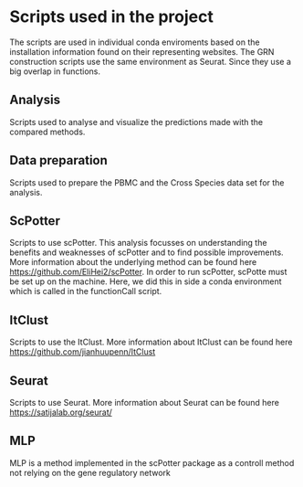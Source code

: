 # Scripts used in the project
The scripts are used in individual conda enviroments based on the installation information found on their representing websites. The GRN construction scripts use the same environment as Seurat. Since they use a big overlap in functions.

## Analysis
Scripts used to analyse and visualize the predictions made with the compared methods.

## Data preparation
Scripts used to prepare the PBMC and the Cross Species data set for the analysis.

## ScPotter
Scripts to use scPotter. This analysis focusses on understanding the benefits and weaknesses of scPotter and to find possible improvements. More information about the underlying method can be found here https://github.com/EliHei2/scPotter. In order to run scPotter, scPotte must be set up on the machine. Here, we did this in side a conda environment which is called in the functionCall script.


## ItClust
Scripts to use the ItClust. More information about ItClust can be found here https://github.com/jianhuupenn/ItClust

## Seurat
Scripts to use Seurat. More information about Seurat can be found here https://satijalab.org/seurat/

## MLP
MLP is a method implemented in the scPotter package as a controll method not relying on the gene regulatory network

